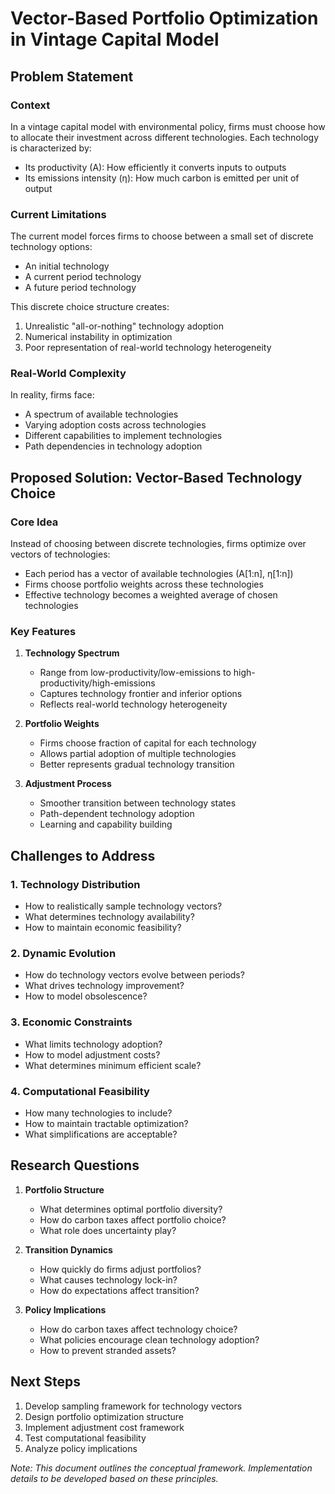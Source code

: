 # Vector-Based Portfolio Optimization in Vintage Capital Model

## Problem Statement

### Context
In a vintage capital model with environmental policy, firms must choose how to allocate their investment across different technologies. Each technology is characterized by:
- Its productivity (A): How efficiently it converts inputs to outputs
- Its emissions intensity (η): How much carbon is emitted per unit of output

### Current Limitations
The current model forces firms to choose between a small set of discrete technology options:
- An initial technology
- A current period technology
- A future period technology

This discrete choice structure creates:
1. Unrealistic "all-or-nothing" technology adoption
2. Numerical instability in optimization
3. Poor representation of real-world technology heterogeneity

### Real-World Complexity
In reality, firms face:
- A spectrum of available technologies
- Varying adoption costs across technologies
- Different capabilities to implement technologies
- Path dependencies in technology adoption

## Proposed Solution: Vector-Based Technology Choice

### Core Idea
Instead of choosing between discrete technologies, firms optimize over vectors of technologies:
- Each period has a vector of available technologies (A[1:n], η[1:n])
- Firms choose portfolio weights across these technologies
- Effective technology becomes a weighted average of chosen technologies

### Key Features
1. **Technology Spectrum**
   - Range from low-productivity/low-emissions to high-productivity/high-emissions
   - Captures technology frontier and inferior options
   - Reflects real-world technology heterogeneity

2. **Portfolio Weights**
   - Firms choose fraction of capital for each technology
   - Allows partial adoption of multiple technologies
   - Better represents gradual technology transition

3. **Adjustment Process**
   - Smoother transition between technology states
   - Path-dependent technology adoption
   - Learning and capability building

## Challenges to Address

### 1. Technology Distribution
- How to realistically sample technology vectors?
- What determines technology availability?
- How to maintain economic feasibility?

### 2. Dynamic Evolution
- How do technology vectors evolve between periods?
- What drives technology improvement?
- How to model obsolescence?

### 3. Economic Constraints
- What limits technology adoption?
- How to model adjustment costs?
- What determines minimum efficient scale?

### 4. Computational Feasibility
- How many technologies to include?
- How to maintain tractable optimization?
- What simplifications are acceptable?

## Research Questions

1. **Portfolio Structure**
   - What determines optimal portfolio diversity?
   - How do carbon taxes affect portfolio choice?
   - What role does uncertainty play?

2. **Transition Dynamics**
   - How quickly do firms adjust portfolios?
   - What causes technology lock-in?
   - How do expectations affect transition?

3. **Policy Implications**
   - How do carbon taxes affect technology choice?
   - What policies encourage clean technology adoption?
   - How to prevent stranded assets?

## Next Steps

1. Develop sampling framework for technology vectors
2. Design portfolio optimization structure
3. Implement adjustment cost framework
4. Test computational feasibility
5. Analyze policy implications

*Note: This document outlines the conceptual framework. Implementation details to be developed based on these principles.*
